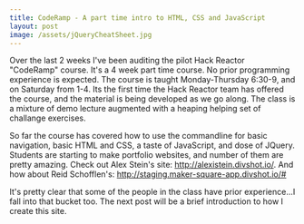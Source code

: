 ```yaml
---
title: CodeRamp - A part time intro to HTML, CSS and JavaScript
layout: post
image: /assets/jQueryCheatSheet.jpg
---
```


Over the last 2 weeks I've been auditing the pilot Hack Reactor "CodeRamp" course.  It's a 4 week part time course.  No prior programming experience is expected.  The course is taught Monday-Thursday 6:30-9, and on Saturday from 1-4.  Its the first time the Hack Reactor team has offered the course, and the material is being developed as we go along.  The class is a mixture of demo lecture augmented with a heaping helping set of challange exercises.

So far the course has covered how to use the commandline for basic navigation, basic HTML and CSS, a taste of JavaScript, and dose of JQuery.  Students are starting to make portfolio websites, and number of them are pretty amazing.  Check out Alex Stein's site: http://alexistein.divshot.io/.  And how about Reid Schofflen's: http://staging.maker-square-app.divshot.io/#

It's pretty clear that some of the people in the class have prior experience...I fall into that bucket too.  The next post will be a brief introduction to how I create this site.